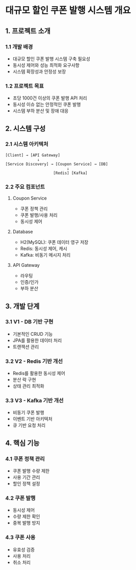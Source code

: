# 대규모 할인 쿠폰 발행 시스템 개요

## 1. 프로젝트 소개

### 1.1 개발 배경
- 대규모 할인 쿠폰 발행 시스템 구축 필요성
- 동시성 제어와 성능 최적화 요구사항
- 시스템 확장성과 안정성 보장

### 1.2 프로젝트 목표
- 초당 1000건 이상의 쿠폰 발행 API 처리
- 동시성 이슈 없는 안정적인 쿠폰 발행
- 시스템 부하 분산 및 장애 대응

## 2. 시스템 구성

### 2.1 시스템 아키텍처
```
[Client] → [API Gateway]
              ↓
[Service Discovery] → [Coupon Service] → [DB]
                           ↓
                     [Redis] [Kafka]
```

### 2.2 주요 컴포넌트
1. Coupon Service
   - 쿠폰 정책 관리
   - 쿠폰 발행/사용 처리
   - 동시성 제어

2. Database
   - H2(MySQL): 쿠폰 데이터 영구 저장
   - Redis: 동시성 제어, 캐시
   - Kafka: 비동기 메시지 처리

3. API Gateway
   - 라우팅
   - 인증/인가
   - 부하 분산

## 3. 개발 단계

### 3.1 V1 - DB 기반 구현
- 기본적인 CRUD 기능
- JPA를 활용한 데이터 처리
- 트랜잭션 관리

### 3.2 V2 - Redis 기반 개선
- Redis를 활용한 동시성 제어
- 분산 락 구현
- 상태 관리 최적화

### 3.3 V3 - Kafka 기반 개선
- 비동기 쿠폰 발행
- 이벤트 기반 아키텍처
- 큐 기반 요청 처리

## 4. 핵심 기능

### 4.1 쿠폰 정책 관리
- 쿠폰 발행 수량 제한
- 사용 기간 관리
- 할인 정책 설정

### 4.2 쿠폰 발행
- 동시성 제어
- 수량 제한 확인
- 중복 발행 방지

### 4.3 쿠폰 사용
- 유효성 검증
- 사용 처리
- 취소 처리